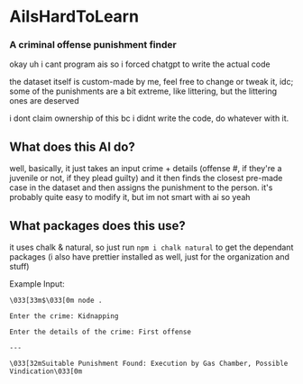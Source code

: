 # AiIsHardToLearn
### A criminal offense punishment finder
okay uh i cant program ais so i forced chatgpt to write the actual code

the dataset itself is custom-made by me, feel free to change or tweak it, idc; some of the punishments are a bit extreme, like littering, but the littering ones are deserved

i dont claim ownership of this bc i didnt write the code, do whatever with it.


## What does this AI do?
well, basically, it just takes an input crime + details (offense #, if they're a juvenile or not, if they plead guilty) and it then finds the closest pre-made case in the dataset and then assigns the punishment to the person. it's probably quite easy to modify it, but im not smart with ai so yeah

## What packages does this use?
it uses chalk & natural, so just run `npm i chalk natural` to get the dependant packages (i also have prettier installed as well, just for the organization and stuff)


Example Input:

```ansi
\033[33m$\033[0m node .

Enter the crime: Kidnapping

Enter the details of the crime: First offense

---

\033[32mSuitable Punishment Found: Execution by Gas Chamber, Possible Vindication\033[0m
```
